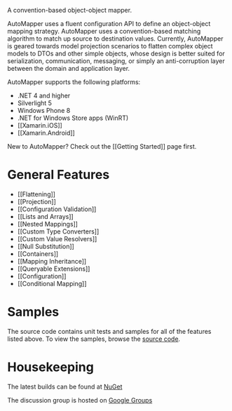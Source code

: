 A convention-based object-object mapper.

AutoMapper uses a fluent configuration API to define an object-object mapping strategy. AutoMapper uses a convention-based matching algorithm to match up source to destination values. Currently, AutoMapper is geared towards model projection scenarios to flatten complex object models to DTOs and other simple objects, whose design is better suited for serialization, communication, messaging, or simply an anti-corruption layer between the domain and application layer.

AutoMapper supports the following platforms:
* .NET 4 and higher
* Silverlight 5
* Windows Phone 8
* .NET for Windows Store apps (WinRT)
* [[Xamarin.iOS]]
* [[Xamarin.Android]]

New to AutoMapper? Check out the [[Getting Started]] page first.

# General Features
* [[Flattening]]
* [[Projection]]
* [[Configuration Validation]]
* [[Lists and Arrays]]
* [[Nested Mappings]]
* [[Custom Type Converters]]
* [[Custom Value Resolvers]]
* [[Null Substitution]]
* [[Containers]]
* [[Mapping Inheritance]]
* [[Queryable Extensions]]
* [[Configuration]]
* [[Conditional Mapping]]

# Samples
The source code contains unit tests and samples for all of the features listed above.  To view the samples, browse the [source code](https://github.com/AutoMapper/AutoMapper/tree/develop/src/AutoMapperSamples).
# Housekeeping

The latest builds can be found at [NuGet](http://www.nuget.org/packages/automapper)

The discussion group is hosted on [Google Groups](http://groups.google.com/group/automapper-users)
